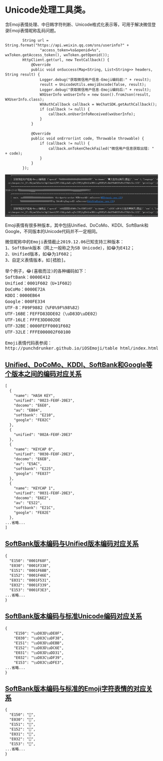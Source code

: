 # Unicode处理工具类。

含Emoji表情处理、中日韩字符判断、Unicode格式化表示等，可用于解决微信登录Emoji表情昵称乱码问题。

```text
        String url = String.format("https://api.weixin.qq.com/sns/userinfo?" +
                "access_token=%s&openid=%s", wxToken.getAccess_token(), wxToken.getOpenid());
        HttpClient.get(url, new TextCallback() {
            @Override
            public void onSuccess(Map<String, List<String>> headers, String result) {
                Logger.debug("获取微信用户信息-Emoji编码前:" + result);
                result = UnicodeUtils.emojiEncode(false, result);
                Logger.debug("获取微信用户信息-Emoji编码后:" + result);
                WXUserInfo wxUserInfo = new Gson().fromJson(result, WXUserInfo.class);
                WXAuthCallback callback = WeChatSDK.getAuthCallback();
                if (callback != null) {
                    callback.onUserInfoReceived(wxUserInfo);
                }
            }

            @Override
            public void onError(int code, Throwable throwable) {
                if (callback != null) {
                    callback.onTokenCheckFailed("微信用户信息获取出错: " + code);
                }
            }
        });
```
![](/wechat_nick_emoji.jpg)

Emoji表情有很多种版本，其中包括Unified、DoCoMo、KDDI、SoftBank和Google，不同版本的Unicode代码并不一定相同。

<pre>
微信昵称中的Emoji表情截止2019.12.06已知支持三种版本：
1、SoftBank版本（网上一般称之为SB Unicode），如😂为E412；
2、Unified版本，如😂为1F602；
3、自定义表情版本，如[捂脸]。

举个例子，😂(喜极而泣)的各种编码如下：
SoftBank：0000E412
Unified：0001F602（U+1F602）
DoCoMo：0000E72A
KDDI：0000EB64
Google：000FE334
UTF-8：F09F9882（%F0%9F%98%82）
UTF-16BE：FEFFD83DDE02（\uD83D\uDE02）
UTF-16LE：FFFE3DD802DE
UTF-32BE：0000FEFF0001F602
UTF-32LE：FFFE000002F60100

Emoji表情代码表参阅：
http://punchdrunker.github.io/iOSEmoji/table_html/index.html
</pre>

## [Unified、DoCoMo、KDDI、SoftBank和Google等个版本之间的编码对应关系](/emoji.json)

```text
[
  {
    "name": "HASH KEY",
    "unified": "0023-FE0F-20E3",
    "docomo": "E6E0",
    "au": "EB84",
    "softbank": "E210",
    "google": "FE82C"
  },
  {
    "unified": "002A-FE0F-20E3"
  },
  {
    "name": "KEYCAP 0",
    "unified": "0030-FE0F-20E3",
    "docomo": "E6EB",
    "au": "E5AC",
    "softbank": "E225",
    "google": "FE837"
  },
  {
    "name": "KEYCAP 1",
    "unified": "0031-FE0F-20E3",
    "docomo": "E6E2",
    "au": "E522",
    "softbank": "E21C",
    "google": "FE82E"
  },
...省略...
]
```

## [SoftBank版本编码与Unified版本编码对应关系](/softbank_unified.json)

```text
{
  "E150": "0001F68F",
  "E030": "0001F338",
  "E151": "0001F6BB",
  "E152": "0001F46E",
  "E031": "0001F531",
  "E032": "0001F339",
  "E153": "0001F3E3",
...省略...
}
```

## [SoftBank版本编码与标准Unicode编码对应关系](/softbank_unicode.json)

```text
{
    "E150": "\uD83D\uDE8F",
    "E030": "\uD83C\uDF38",
    "E151": "\uD83D\uDEBB",
    "E152": "\uD83D\uDC6E",
    "E031": "\uD83D\uDD31",
    "E032": "\uD83C\uDF39",
    "E153": "\uD83C\uDFE3",
...省略...
}
```

## [SoftBank版本编码与标准的Emoji字符表情的对应关系](/softbank_decode.json)

```text
{
  "E150": "🚏",
  "E030": "🌸",
  "E151": "🚻",
  "E152": "👮",
  "E031": "🔱",
  "E032": "🌹",
  "E153": "🏣",
...省略...
}
```
